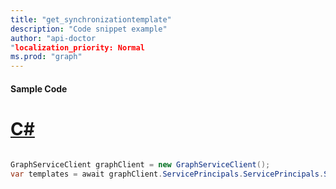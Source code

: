 ```yaml
---
title: "get_synchronizationtemplate"
description: "Code snippet example" 
author: "api-doctor
"localization_priority: Normal
ms.prod: "graph"
--- 
```

#### Sample Code
# [C#](#tab/Csharp)

```C#

GraphServiceClient graphClient = new GraphServiceClient();
var templates = await graphClient.ServicePrincipals.ServicePrincipals.Synchronization.Templates.Request().GetAsync();

```